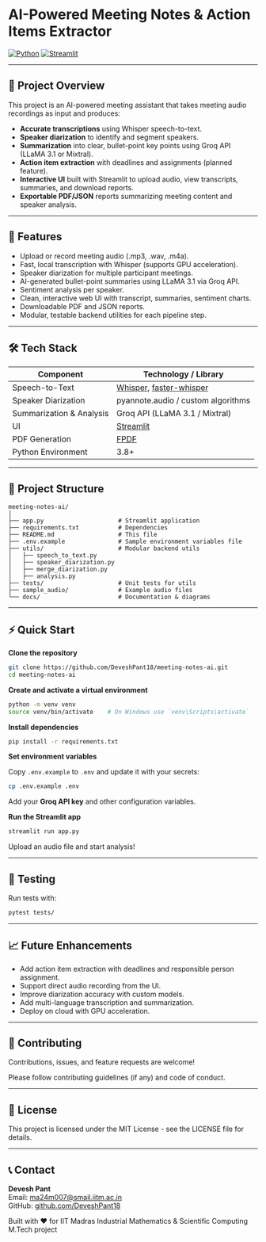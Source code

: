# AI-Powered Meeting Notes & Action Items Extractor

[![Python](https://img.shields.io/badge/python-3.8%2B-blue)](https://www.python.org/)
[![Streamlit](https://img.shields.io/badge/streamlit-v1.0+-orange)](https://streamlit.io/)

---

## 🚀 Project Overview

This project is an AI-powered meeting assistant that takes meeting audio recordings as input and produces:

- **Accurate transcriptions** using Whisper speech-to-text.
- **Speaker diarization** to identify and segment speakers.
- **Summarization** into clear, bullet-point key points using Groq API (LLaMA 3.1 or Mixtral).
- **Action item extraction** with deadlines and assignments (planned feature).
- **Interactive UI** built with Streamlit to upload audio, view transcripts, summaries, and download reports.
- **Exportable PDF/JSON** reports summarizing meeting content and speaker analysis.

---

## 🎯 Features

- Upload or record meeting audio (.mp3, .wav, .m4a).
- Fast, local transcription with Whisper (supports GPU acceleration).
- Speaker diarization for multiple participant meetings.
- AI-generated bullet-point summaries using LLaMA 3.1 via Groq API.
- Sentiment analysis per speaker.
- Clean, interactive web UI with transcript, summaries, sentiment charts.
- Downloadable PDF and JSON reports.
- Modular, testable backend utilities for each pipeline step.

---

## 🛠️ Tech Stack

| Component                 | Technology / Library                 |
| -------------------------| ---------------------------------- |
| Speech-to-Text           | [Whisper](https://github.com/openai/whisper), [faster-whisper](https://github.com/guillaumekln/faster-whisper) |
| Speaker Diarization      | pyannote.audio / custom algorithms  |
| Summarization & Analysis | Groq API (LLaMA 3.1 / Mixtral)      |
| UI                       | [Streamlit](https://streamlit.io/) |
| PDF Generation           | [FPDF](https://pyfpdf.github.io/)   |
| Python Environment       | 3.8+                               |

---

## 🧩 Project Structure

```plaintext
meeting-notes-ai/
│
├── app.py                     # Streamlit application
├── requirements.txt           # Dependencies
├── README.md                  # This file
├── .env.example               # Sample environment variables file
├── utils/                     # Modular backend utils
│   ├── speech_to_text.py
│   ├── speaker_diarization.py
│   ├── merge_diarization.py
│   ├── analysis.py
├── tests/                     # Unit tests for utils
├── sample_audio/              # Example audio files
└── docs/                      # Documentation & diagrams
```

---

## ⚡ Quick Start

**Clone the repository**

```bash
git clone https://github.com/DeveshPant18/meeting-notes-ai.git
cd meeting-notes-ai
```

**Create and activate a virtual environment**

```bash
python -m venv venv
source venv/bin/activate    # On Windows use `venv\Scripts\activate`
```

**Install dependencies**

```bash
pip install -r requirements.txt
```

**Set environment variables**

Copy `.env.example` to `.env` and update it with your secrets:

```bash
cp .env.example .env
```

Add your **Groq API key** and other configuration variables.

**Run the Streamlit app**

```bash
streamlit run app.py
```

Upload an audio file and start analysis!

---

## 🧪 Testing

Run tests with:

```bash
pytest tests/
```

---

## 📈 Future Enhancements

- Add action item extraction with deadlines and responsible person assignment.
- Support direct audio recording from the UI.
- Improve diarization accuracy with custom models.
- Add multi-language transcription and summarization.
- Deploy on cloud with GPU acceleration.

---

## 🙌 Contributing

Contributions, issues, and feature requests are welcome!

Please follow contributing guidelines (if any) and code of conduct.

---

## 📄 License

This project is licensed under the MIT License - see the LICENSE file for details.

---

## 📞 Contact

**Devesh Pant**  
Email: [ma24m007@smail.iitm.ac.in](mailto:ma24m007@smail.iitm.ac.in)  
GitHub: [github.com/DeveshPant18](https://github.com/DeveshPant18)

Built with ❤️ for IIT Madras Industrial Mathematics & Scientific Computing M.Tech project
